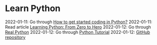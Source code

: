 # Learn Python

2022-01-11: Go through [How to get started coding in Python?](https://nbviewer.org/github/Tanu-N-Prabhu/Python/blob/master/How_to_get_started_coding_in_Python%3F.ipynb)
2022-01-11: Read article [Learning Python: From Zero to Hero](https://www.iamtk.co/learning-python-from-zero-to-hero)
2022-01-12: Go through [Real Python](https://realpython.com/start-here/)
2022-01-12: Go through [Python Tutorial](https://docs.python.org/3/tutorial/index.html)
2022-01-12: [GitHub repository](https://github.com/geekcomputers/Python)
